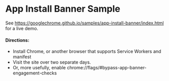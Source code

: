 App Install Banner Sample
===

See https://googlechrome.github.io/samples/app-install-banner/index.html for a live demo.


#### Directions:

* Install Chrome, or another browser that supports Service Workers and manifest
* Visit the site over two separate days.
* Or, more usefully, enable chrome://flags/#bypass-app-banner-engagement-checks